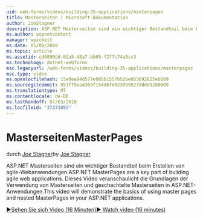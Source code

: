 ```yaml
---
uid: web-forms/videos/building-35-applications/masterpages
title: Masterseiten | Microsoft-Dokumentation
author: JoeStagner
description: ASP.NET Masterseiten sind ein wichtiger Bestandteil beim Erstellen von agile-Webanwendungen. In diesem Video wird gezeigt, dass die Grundlagen der Verwendung von Masterseiten und geschachtelte Masterseiten in...
ms.author: aspnetcontent
manager: wpickett
ms.date: 05/08/2009
ms.topic: article
ms.assetid: cd6890dd-02a5-48a7-bb05-f277c74a9cc3
ms.technology: dotnet-webforms
msc.legacyurl: /web-forms/videos/building-35-applications/masterpages
msc.type: video
ms.openlocfilehash: 15e0ea94d577e985b1557b52be053692625eb109
ms.sourcegitcommit: 953ff9ea4369f154d6fd0239599279ddd3280009
ms.translationtype: MT
ms.contentlocale: de-DE
ms.lasthandoff: 07/03/2018
ms.locfileid: "37373892"
---
```

<a name="masterpages"></a><span data-ttu-id="3574b-104">Masterseiten</span><span class="sxs-lookup"><span data-stu-id="3574b-104">MasterPages</span></span>
====================
<span data-ttu-id="3574b-105">durch [Joe Stagner](https://github.com/JoeStagner)</span><span class="sxs-lookup"><span data-stu-id="3574b-105">by [Joe Stagner](https://github.com/JoeStagner)</span></span>

<span data-ttu-id="3574b-106">ASP.NET Masterseiten sind ein wichtiger Bestandteil beim Erstellen von agile-Webanwendungen.</span><span class="sxs-lookup"><span data-stu-id="3574b-106">ASP.NET MasterPages are a key part of building agile web applications.</span></span> <span data-ttu-id="3574b-107">Dieses Video veranschaulicht die Grundlagen der Verwendung von Masterseiten und geschachtelte Masterseiten in ASP.NET-Anwendungen.</span><span class="sxs-lookup"><span data-stu-id="3574b-107">This video will demonstrate the basics of using master pages and nested MasterPages in your ASP.NET applications.</span></span>

[<span data-ttu-id="3574b-108">&#9654;Sehen Sie sich Video (16 Minuten)</span><span class="sxs-lookup"><span data-stu-id="3574b-108">&#9654; Watch video (16 minutes)</span></span>](https://channel9.msdn.com/Blogs/ASP-NET-Site-Videos/masterpages)
